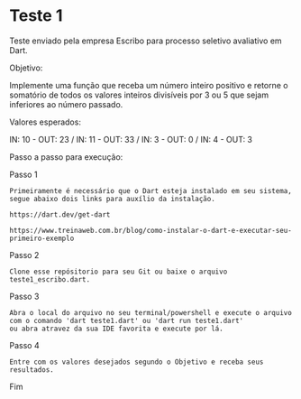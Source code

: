# Teste 1
Teste enviado pela empresa Escribo para processo seletivo avaliativo em Dart.

Objetivo:

  Implemente uma função que receba um número inteiro positivo e retorne o
  somatório de todos os valores inteiros divisíveis por 3 ou 5 que sejam inferiores ao
  número passado.

Valores esperados:

  IN: 10 - OUT: 23 /
  IN: 11 - OUT: 33 /
  IN: 3 - OUT: 0 /
  IN: 4 - OUT: 3 

Passo a passo para execução:

  Passo 1
  
    Primeiramente é necessário que o Dart esteja instalado em seu sistema, segue abaixo dois links para auxílio da instalação.
    
    https://dart.dev/get-dart
    
    https://www.treinaweb.com.br/blog/como-instalar-o-dart-e-executar-seu-primeiro-exemplo
    
  Passo 2
  
    Clone esse repósitorio para seu Git ou baixe o arquivo teste1_escribo.dart.
    
  Passo 3
  
    Abra o local do arquivo no seu terminal/powershell e execute o arquivo com o comando 'dart teste1.dart' ou 'dart run teste1.dart'
    ou abra atravez da sua IDE favorita e execute por lá.
    
  Passo 4
  
    Entre com os valores desejados segundo o Objetivo e receba seus resultados.
    
  Fim

